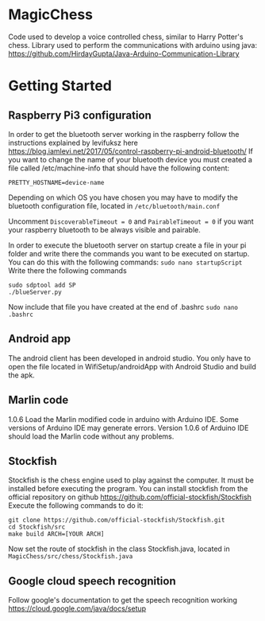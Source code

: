 # MagicChess
Code used to develop a voice controlled chess, similar to Harry Potter's chess.
Library used to perform the communications with arduino using java: https://github.com/HirdayGupta/Java-Arduino-Communication-Library

# Getting Started
 ## Raspberry Pi3 configuration 
 In order to get the bluetooth server working in the raspberry follow the instructions explained by levifuksz here https://blog.iamlevi.net/2017/05/control-raspberry-pi-android-bluetooth/
 If you want to change the name of your bluetooth device you must created a file called /etc/machine-info that should have the following content:
 
`PRETTY_HOSTNAME=device-name`

Depending on which OS you have chosen you may have to modify the bluetooth configuration file, located in
`/etc/bluetooth/main.conf`

Uncomment `DiscoverableTimeout = 0` and `PairableTimeout = 0` if you want your raspberry bluetooth to be always visible and pairable.

In order to execute the bluetooth server on startup create a file in your pi folder and write there the commands you want to be executed on startup. You can do this with the following commands:
`sudo nano startupScript`
Write there the following commands
```
sudo sdptool add SP
./blueServer.py
```
Now include that file you have created at the end of .bashrc
`sudo nano .bashrc`


## Android app
The android client has been developed in android studio. You only have to open the file located in WifiSetup/androidApp with Android Studio and build the apk.

## Marlin code
1.0.6 Load the Marlin modified code in arduino with Arduino IDE. Some versions of Arduino IDE may generate errors. Version 1.0.6 of Arduino IDE should load the Marlin code without any problems.

## Stockfish
Stockfish is the chess engine used to play against the computer. It must be installed before executing the program. You can install stockfish from the official repository on github https://github.com/official-stockfish/Stockfish
Execute the following commands to do it:
```
git clone https://github.com/official-stockfish/Stockfish.git
cd Stockfish/src
make build ARCH=[YOUR ARCH]
```
Now set the route of stockfish in the  class Stockfish.java, located in 
`MagicChess/src/chess/Stockfish.java`

## Google cloud speech recognition
Follow google's documentation to get the speech recognition working
https://cloud.google.com/java/docs/setup
